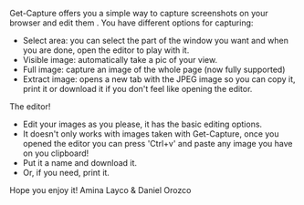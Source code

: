 Get-Capture offers you a simple way to capture screenshots on your browser and edit them
.
You have different options for capturing:
- Select area: you can select the part of the window you want and when you are done, open the editor to play with it.
- Visible image: automatically take a pic of your view.
- Full image: capture an image of the whole page (now fully supported)
- Extract image: opens a new tab with the JPEG image so you can copy it, print it or download it if you don't feel like opening the editor.

The editor!
- Edit your images as you please, it has the basic editing options.
- It doesn't only works with images taken with Get-Capture, once you opened the editor you can press 'Ctrl+v' and paste any image you have on you clipboard! 
- Put it a name and download it.
- Or, if you need, print it.

Hope you enjoy it!
Amina Layco & Daniel Orozco
